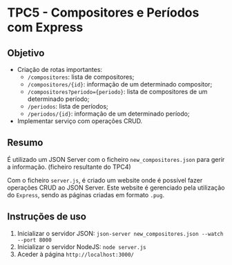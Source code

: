 # TPC5 - Compositores e Períodos com Express

## Objetivo

- Criação de rotas importantes:
    - `/compositores`: lista de compositores;
    - `/compositores/{id}`: informação de um determinado compositor;
    - `/compositores?periodo={periodo}`: lista de compositores de um determinado período;
    - `/periodos`: lista de períodos;
    - `/periodos/{id}`: informação de um determinado período;
- Implementar serviço com operações CRUD.

## Resumo

É utilizado um JSON Server com o ficheiro `new_compositores.json` para gerir a informação. (ficheiro resultante do TPC4)

Com o ficheiro `server.js`, é criado um website onde é possível fazer operações CRUD ao JSON Server. Este website é gerenciado pela utilização do `Express`, sendo as páginas criadas em formato `.pug`.

## Instruções de uso

1. Inicializar o servidor JSON: `json-server new_compositores.json --watch --port 8000`
2. Inicializar o servidor NodeJS: `node server.js`
3. Aceder à página `http://localhost:3000/`